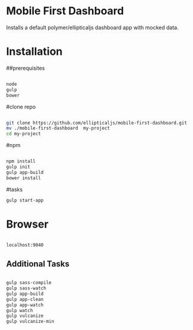 Mobile First Dashboard
===========================

Installs a default polymer/ellipticaljs dashboard app with mocked data.

# Installation


##prerequisites

``` bash

node
gulp
bower

```


#clone repo

``` bash

git clone https://github.com/ellipticaljs/mobile-first-dashboard.git
mv ./mobile-first-dashboard  my-project
cd my-project

```


#npm

``` bash

npm install
gulp init
gulp app-build
bower install

```


#tasks

``` bash
gulp start-app

```

# Browser

``` bash

localhost:9040

```

## Additional Tasks

``` bash

gulp sass-compile
gulp sass-watch
gulp app-build
gulp app-clean
gulp app-watch
gulp watch
gulp vulcanize
gulp vulcanize-min

```


